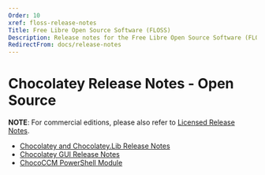 ```yaml
---
Order: 10
xref: floss-release-notes
Title: Free Libre Open Source Software (FLOSS)
Description: Release notes for the Free Libre Open Source Software (FLOSS) Chocolatey components
RedirectFrom: docs/release-notes
---
```


# Chocolatey Release Notes - Open Source

**NOTE**: For commercial editions, please also refer to [Licensed Release Notes](xref:licensed-release-notes).

* [Chocolatey and Chocolatey.Lib Release Notes](xref:choco-release-notes)
* [Chocolatey GUI Release Notes](xref:chocolateygui-release-notes)
* [ChocoCCM PowerShell Module](xref:chococcm-release-notes)